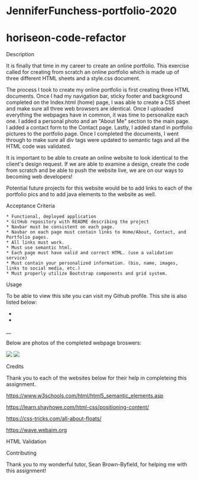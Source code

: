 # JenniferFunchess-portfolio-2020

# horiseon-code-refactor
Description

It is finally that time in my career to create an online portfolio. This exercise called for creating from scratch an online portfolio which is made up of three different HTML sheets and a style.css document. 

The process I took to create my online portfolio is first creating three HTML documents. Once I had my navigation bar, sticky footer and background completed on the Index.html (home) page, I was able to create a CSS sheet and make sure all three web browsers are identical. Once I uploaded everything the webpages have in common, it was time to personalize each one. I added a personal photo and an "About Me" section to the main page. I added a contact form to the Contact page. Lastly, I added stand in portfolio pictures to the portfolio page. Once I completed the documents, I went through to make sure all div tags were updated to semantic tags and all the HTML code was validated. 

It is important to be able to create an online website to look identical to the client's design request. If we are able to examine a design, create the code from scratch and be able to push the website live, we are on our ways to becoming web developers! 

Potential future projects for this website would be to add links to each of the portfolio pics and to add java elements to the website as well. 

Acceptance Criteria 

```
* Functional, deployed application
* GitHub repository with README describing the project
* Navbar must be consistent on each page.
* Navbar on each page must contain links to Home/About, Contact, and Portfolio pages.
* All links must work.
* Must use semantic html.
* Each page must have valid and correct HTML. (use a validation service)
* Must contain your personalized information. (bio, name, images, links to social media, etc.)
* Must properly utilize Bootstrap components and grid system.

```

Usage

To be able to view this site you can visit my Github profile. This site is also listed below:

-

-

__

Below are photos of the completed webpage broswers:

![](./assets/images/webpage1.png)
![](./assets/images/webpage2.png)


Credits

Thank you to each of the websites below for their help in completeing this assignment. 

https://www.w3schools.com/html/html5_semantic_elements.asp

https://learn.shayhowe.com/html-css/positioning-content/

https://css-tricks.com/all-about-floats/

https://wave.webaim.org


HTML Validation


Contributing

Thank you to my wonderful tutor, Sean Brown-Byfield, for helping me with this assignment! 